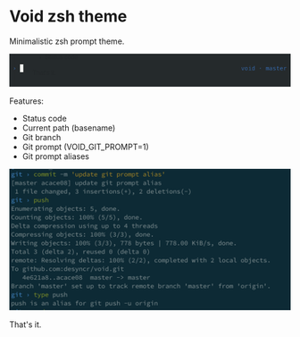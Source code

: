 # Void zsh theme

Minimalistic zsh prompt theme.

![void](screenshot.png)

Features:

  - Status code
  - Current path (basename) 
  - Git branch
  - Git prompt (VOID_GIT_PROMPT=1)
  - Git prompt aliases

![git-prompt](git-prompt.png)

That's it.

